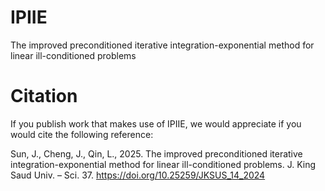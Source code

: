 # IPIIE
 The improved preconditioned iterative integration-exponential method for linear ill-conditioned problems
# Citation
If you publish work that makes use of IPIIE, we would appreciate if you would cite the following reference:

Sun, J., Cheng, J., Qin, L., 2025. The improved preconditioned iterative integration-exponential method for linear ill-conditioned problems. J. King Saud Univ. – Sci. 37. https://doi.org/10.25259/JKSUS_14_2024

